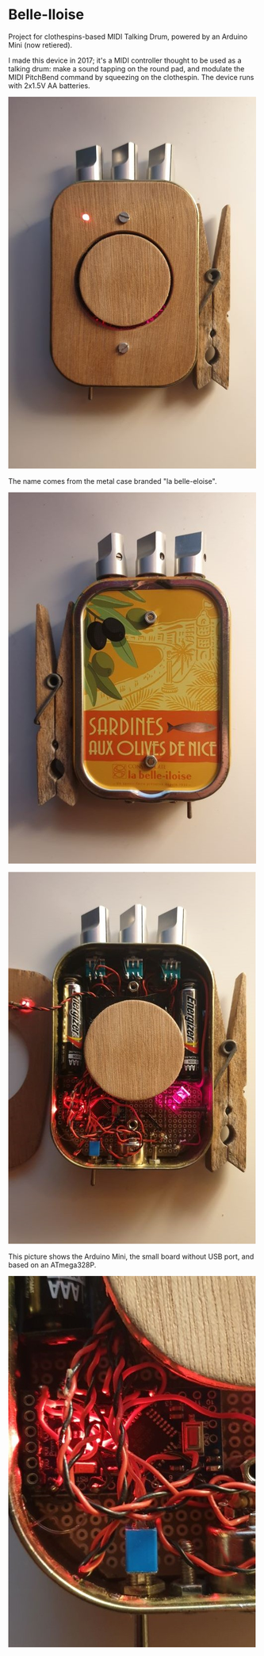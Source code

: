 # Belle-Iloise
Project for clothespins-based MIDI Talking Drum, powered by an Arduino Mini (now retiered).

I made this device in 2017; it's a MIDI controller thought to be used as a talking drum: make a sound tapping on the round pad, and modulate the MIDI PitchBend command by squeezing on the clothespin. The device runs with 2x1.5V AA batteries.

![Belle-Iloise](/pics/fronte.jpg)

The name comes from the metal case branded "la belle-eloise".

![Belle-Iloise](/pics/retro.jpg)

![Belle-Iloise](/pics/inside.jpg)

This picture shows the Arduino Mini, the small board without USB port, and based on an ATmega328P.

![Belle-Iloise](/pics/mini.jpg)